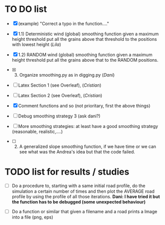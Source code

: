 # TO DO list

- [x] (example) "Correct a typo in the function...."
- [x] 1.1) Deterministic wind (global) smoothing function given a maximum height threshold put all the grains above that threshold to the positions with lowest height (*Lila*)

- [x] 1.2) RANDOM wind (global) smoothing function given a maximum height threshold put all the grains above that to the  RANDOM positions. 

- [x] 3) Organize smoothing.py as in digging.py (*Dani*)

- [ ] Latex Section 1 (see Overleaf), (*Cristian*)

- [ ] Latex Section 2 (see Overleaf), (*Cristian*)

- [x] Comment functions and so (not prioritary, first the above things) 

- [ ] Debug smoothing strategy 3 (ask dani?)

- [ ] More smoothing strategies: at least have a good smoothing strategy (reasonable, realistic,....)

- [ ] 2) A generalized slope smoothing function, if we have time or we can see what was the Andrea's idea but that the code failed.

# TODO list for results / studies
- [ ] Do a procedure to, starting with a same initial road profile, do the simulation a certain number of times and then plot the AVERAGE
road profile by using the profile of all those iterations. **Dani: I have tried it but the function has to be debugged (some unexpected behaviour)**

- [ ] Do a function or similar that given a filename and a road prints a Image into a file (png, eps)
